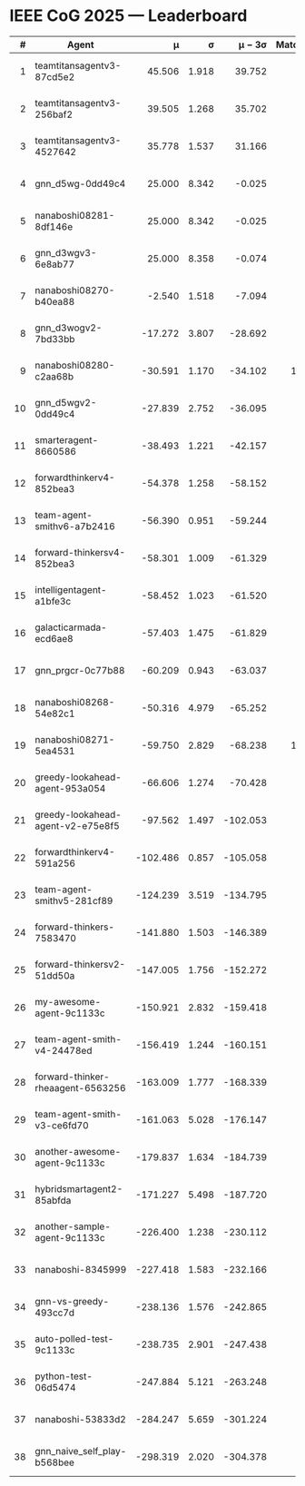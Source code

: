# IEEE CoG 2025 — Leaderboard

| # | Agent | μ | σ | μ − 3σ | Matches | Updated |
|---:|---|---:|---:|---:|---:|---|
| 1 | teamtitansagentv3-87cd5e2 | 45.506 | 1.918 | 39.752 | 920 | 2025-08-28 18:21 |
| 2 | teamtitansagentv3-256baf2 | 39.505 | 1.268 | 35.702 | 660 | 2025-08-28 18:21 |
| 3 | teamtitansagentv3-4527642 | 35.778 | 1.537 | 31.166 | 740 | 2025-08-28 18:21 |
| 4 | gnn_d5wg-0dd49c4 | 25.000 | 8.342 | -0.025 | 20 | 2025-08-28 18:21 |
| 5 | nanaboshi08281-8df146e | 25.000 | 8.342 | -0.025 | 20 | 2025-08-28 18:21 |
| 6 | gnn_d3wgv3-6e8ab77 | 25.000 | 8.358 | -0.074 | 60 | 2025-08-28 18:21 |
| 7 | nanaboshi08270-b40ea88 | -2.540 | 1.518 | -7.094 | 900 | 2025-08-28 18:21 |
| 8 | gnn_d3wogv2-7bd33bb | -17.272 | 3.807 | -28.692 | 28 | 2025-08-28 18:21 |
| 9 | nanaboshi08280-c2aa68b | -30.591 | 1.170 | -34.102 | 1000 | 2025-08-28 18:21 |
| 10 | gnn_d5wgv2-0dd49c4 | -27.839 | 2.752 | -36.095 | 20 | 2025-08-28 18:21 |
| 11 | smarteragent-8660586 | -38.493 | 1.221 | -42.157 | 744 | 2025-08-28 18:21 |
| 12 | forwardthinkerv4-852bea3 | -54.378 | 1.258 | -58.152 | 739 | 2025-08-28 18:21 |
| 13 | team-agent-smithv6-a7b2416 | -56.390 | 0.951 | -59.244 | 920 | 2025-08-28 18:21 |
| 14 | forward-thinkersv4-852bea3 | -58.301 | 1.009 | -61.329 | 582 | 2025-08-28 18:21 |
| 15 | intelligentagent-a1bfe3c | -58.452 | 1.023 | -61.520 | 660 | 2025-08-28 18:21 |
| 16 | galacticarmada-ecd6ae8 | -57.403 | 1.475 | -61.829 | 860 | 2025-08-28 18:21 |
| 17 | gnn_prgcr-0c77b88 | -60.209 | 0.943 | -63.037 | 660 | 2025-08-28 18:21 |
| 18 | nanaboshi08268-54e82c1 | -50.316 | 4.979 | -65.252 | 760 | 2025-08-28 18:21 |
| 19 | nanaboshi08271-5ea4531 | -59.750 | 2.829 | -68.238 | 1200 | 2025-08-28 18:21 |
| 20 | greedy-lookahead-agent-953a054 | -66.606 | 1.274 | -70.428 | 944 | 2025-08-28 18:21 |
| 21 | greedy-lookahead-agent-v2-e75e8f5 | -97.562 | 1.497 | -102.053 | 904 | 2025-08-28 18:21 |
| 22 | forwardthinkerv4-591a256 | -102.486 | 0.857 | -105.058 | 870 | 2025-08-28 18:21 |
| 23 | team-agent-smithv5-281cf89 | -124.239 | 3.519 | -134.795 | 700 | 2025-08-28 18:21 |
| 24 | forward-thinkers-7583470 | -141.880 | 1.503 | -146.389 | 700 | 2025-08-28 18:21 |
| 25 | forward-thinkersv2-51dd50a | -147.005 | 1.756 | -152.272 | 824 | 2025-08-28 18:21 |
| 26 | my-awesome-agent-9c1133c | -150.921 | 2.832 | -159.418 | 720 | 2025-08-28 18:21 |
| 27 | team-agent-smith-v4-24478ed | -156.419 | 1.244 | -160.151 | 838 | 2025-08-28 18:21 |
| 28 | forward-thinker-rheaagent-6563256 | -163.009 | 1.777 | -168.339 | 924 | 2025-08-28 18:21 |
| 29 | team-agent-smith-v3-ce6fd70 | -161.063 | 5.028 | -176.147 | 858 | 2025-08-28 18:21 |
| 30 | another-awesome-agent-9c1133c | -179.837 | 1.634 | -184.739 | 700 | 2025-08-28 18:21 |
| 31 | hybridsmartagent2-85abfda | -171.227 | 5.498 | -187.720 | 883 | 2025-08-28 18:21 |
| 32 | another-sample-agent-9c1133c | -226.400 | 1.238 | -230.112 | 880 | 2025-08-28 18:21 |
| 33 | nanaboshi-8345999 | -227.418 | 1.583 | -232.166 | 740 | 2025-08-28 18:21 |
| 34 | gnn-vs-greedy-493cc7d | -238.136 | 1.576 | -242.865 | 660 | 2025-08-28 18:21 |
| 35 | auto-polled-test-9c1133c | -238.735 | 2.901 | -247.438 | 960 | 2025-08-28 18:21 |
| 36 | python-test-06d5474 | -247.884 | 5.121 | -263.248 | 700 | 2025-08-28 18:21 |
| 37 | nanaboshi-53833d2 | -284.247 | 5.659 | -301.224 | 720 | 2025-08-28 18:21 |
| 38 | gnn_naive_self_play-b568bee | -298.319 | 2.020 | -304.378 | 540 | 2025-08-28 18:21 |
